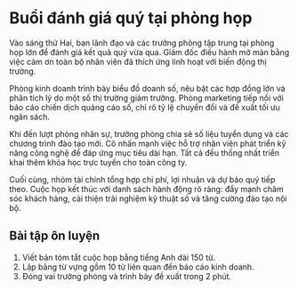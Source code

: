 # Buổi đánh giá quý tại phòng họp

Vào sáng thứ Hai, ban lãnh đạo và các trưởng phòng tập trung tại phòng họp lớn để đánh giá kết quả quý vừa qua. Giám đốc điều hành mở màn bằng việc cảm ơn toàn bộ nhân viên đã thích ứng linh hoạt với biến động thị trường.

Phòng kinh doanh trình bày biểu đồ doanh số, nêu bật các hợp đồng lớn và phân tích lý do một số thị trường giảm trưởng. Phòng marketing tiếp nối với báo cáo chiến dịch quảng cáo số, chỉ rõ tỷ lệ chuyển đổi và đề xuất tối ưu ngân sách.

Khi đến lượt phòng nhân sự, trưởng phòng chia sẻ số liệu tuyển dụng và các chương trình đào tạo mới. Cô nhấn mạnh việc hỗ trợ nhân viên phát triển kỹ năng công nghệ để đáp ứng mục tiêu dài hạn. Tất cả đều thống nhất triển khai thêm khóa học trực tuyến cho toàn công ty.

Cuối cùng, nhóm tài chính tổng hợp chi phí, lợi nhuận và dự báo quý tiếp theo. Cuộc họp kết thúc với danh sách hành động rõ ràng: đẩy mạnh chăm sóc khách hàng, cải thiện trải nghiệm kỹ thuật số và tăng cường đào tạo nội bộ.

## Bài tập ôn luyện

1. Viết bản tóm tắt cuộc họp bằng tiếng Anh dài 150 từ.
2. Lập bảng từ vựng gồm 10 từ liên quan đến báo cáo kinh doanh.
3. Đóng vai trưởng phòng và trình bày đề xuất trong 2 phút.
